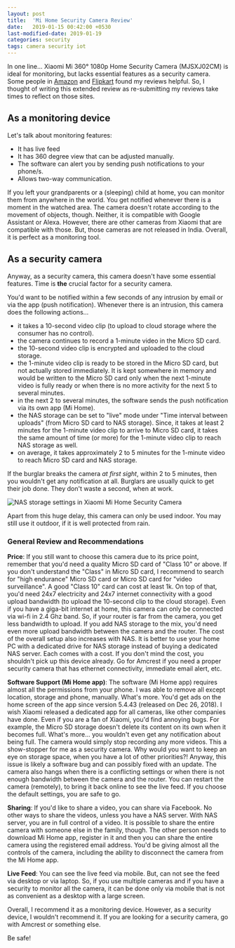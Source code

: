 ```yaml
---
layout: post
title:  'Mi Home Security Camera Review'
date:   2019-01-15 00:42:00 +0530
last-modified-date: 2019-01-19
categories: security
tags: camera security iot
---
```


In one line... Xiaomi Mi 360° 1080p Home Security Camera (MJSXJ02CM) is ideal for monitoring, but lacks essential features as a security camera. Some people in [Amazon](https://www.amazon.in/gp/customer-reviews/R3UONEK0PLA01H/ref=cm_cr_arp_d_rvw_ttl?ie=UTF8&ASIN=B07HJD1KH4) and [Flipkart](https://www.flipkart.com/reviews/5b28cbdb-7bc2-4d46-9f61-21068df0c91d) found my reviews helpful. So, I thought of writing this extended review as re-submitting my reviews take times to reflect on those sites.

## As a monitoring device

Let's talk about monitoring features:

- It has live feed
- It has 360 degree view that can be adjusted manually.
- The software can alert you by sending push notifications to your phone/s.
- Allows two-way communication.

If you left your grandparents or a (sleeping) child at home, you can monitor them from anywhere in the world. You get notified whenever there is a moment in the watched area. The camera doesn't rotate according to the movement of objects, though. Neither, it is compatible with Google Assistant or Alexa. However, there are other cameras from Xiaomi that are compatible with those. But, those cameras are not released in India. Overall, it is perfect as a monitoring tool.

## As a security camera

Anyway, as a security camera, this camera doesn't have some essential features. Time is **the** crucial factor for a security camera.

You'd want to be notified within a few seconds of any intrusion by email or via the app (push notification). Whenever there is an intrusion, this camera does the following actions...

- it takes a 10-second video clip (to upload to cloud storage where the consumer has no control).
- the camera continues to record a 1-minute video in the Micro SD card.
- the 10-second video clip is encrypted and uploaded to the cloud storage.
- the 1-minute video clip is ready to be stored in the Micro SD card, but not actually stored immediately. It is kept somewhere in memory and would be written to the Micro SD card only when the next 1-minute video is fully ready or when there is no more activity for the next 5 to several minutes.
- in the next 2 to several minutes, the software sends the push notification via its own app (Mi Home).
- the NAS storage can be set to "live" mode under "Time interval between uploads" (from Micro SD card to NAS storage). Since, it takes at least 2 minutes for the 1-minute video clip to arrive to Micro SD card, it takes the same amount of time (or more) for the 1-minute video clip to reach NAS storage as well.
- on average, it takes approximately 2 to 5 minutes for the 1-minute video to reach Micro SD card and NAS storage.

If the burglar breaks the camera *at first sight*, within 2 to 5 minutes, then you wouldn't get any notification at all. Burglars are usually quick to get their job done. They don't waste a second, when at work.

![NAS storage settings in Xiaomi Mi Home Security Camera](https://www.tinywp.in/wp-content/uploads/2019/01/Screenshot_20190114-102137.png "NAS storage settings in Xiaomi Mi Home Security Camera")

Apart from this huge delay, this camera can only be used indoor. You may still use it outdoor, if it is well protected from rain.

### General Review and Recommendations

**Price**: If you still want to choose this camera due to its price point, remember that you'd need a quality Micro SD card of "Class 10" or above. If you don't understand the "Class" in Micro SD card, I recommend to search for "high endurance" Micro SD card or Micro SD card for "video surveillance". A good "Class 10" card can cost at least 1k. On top of that, you'd need 24x7 electricity and 24x7 internet connectivity with a good upload bandwidth (to upload the 10-second clip to the cloud storage). Even if you have a giga-bit internet at home, this camera can only be connected via wi-fi in 2.4 Ghz band. So, if your router is far from the camera, you get less bandwidth to upload. If you add NAS storage to the mix, you'd need even more upload bandwidth between the camera and the router. The cost of the overall setup also increases with NAS. It is better to use your home PC with a dedicated drive for NAS storage instead of buying a dedicated NAS server. Each comes with a cost. If you don't mind the cost, you shouldn't pick up this device already. Go for Amcrest if you need a proper security camera that has ethernet connectivity, immediate email alert, etc.

**Software Support (Mi Home app)**: The software (Mi Home app) requires almost all the permissions from your phone. I was able to remove all except location, storage and phone, manually. What's more. You'd get ads on the home screen of the app since version 5.4.43 (released on Dec 26, 2018). I wish Xiaomi released a dedicated app for all cameras, like other companies have done. Even if you are a fan of Xiaomi, you'd find annoying bugs. For example, the Micro SD storage doesn't delete its content on its own when it becomes full. What's more... you wouldn't even get any notification about being full. The camera would simply stop recording any more videos. This a show-stopper for me as a security camera. Why would you want to keep an eye on storage space, when you have a lot of other priorities?! Anyway, this issue is likely a software bug and can possibly fixed with an update. The camera also hangs when there is a conflicting settings or when there is not enough bandwidth between the camera and the router. You can restart the camera (remotely), to bring it back online to see the live feed. If you choose the default settings, you are safe to go.

**Sharing**: If you'd like to share a video, you can share via Facebook. No other ways to share the videos, unless you have a NAS server. With NAS server, you are in full control of a video. It is possible to share the entire camera with someone else in the family, though. The other person needs to download Mi Home app, register in it and then you can share the entire camera using the registered email address. You'd be giving almost all the controls of the camera, including the ability to disconnect the camera from the Mi Home app.

**Live Feed**: You can see the live feed via mobile. But, can not see the feed via desktop or via laptop. So, if you use multiple cameras and if you have a security to monitor all the camera, it can be done only via mobile that is not as convenient as a desktop with a large screen.

Overall, I recommend it as a monitoring device. However, as a security device, I wouldn't recommend it. If you are looking for a security camera, go with Amcrest or something else.

Be safe!

